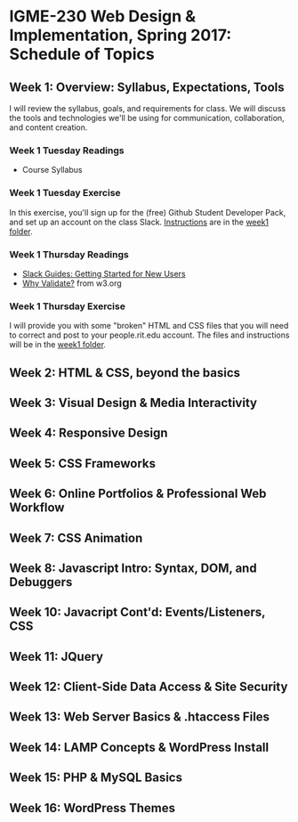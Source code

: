 # IGME-230 Web Design &amp; Implementation, Spring 2017: Schedule of Topics

## Week 1: Overview: Syllabus, Expectations, Tools
I will review the syllabus, goals, and requirements for class. We will discuss the tools and technologies we'll be using for communication, collaboration, and content creation. 

### Week 1 Tuesday Readings
- Course Syllabus

### Week 1 Tuesday Exercise
In this exercise, you'll sign up for the (free) Github Student Developer Pack, and set up an account on the class Slack. [Instructions](week1/tuesdayExercise.md) are in the [week1 folder](week1/).

### Week 1 Thursday Readings
- [Slack Guides: Getting Started for New Users](https://get.slack.help/hc/en-us/articles/218080037-Getting-started-for-new-users)
- [Why Validate?](https://validator.w3.org/docs/why.html) from w3.org 

### Week 1 Thursday Exercise
I will provide you with some "broken" HTML and CSS files that you will need to correct and post to your people.rit.edu account. The files and instructions will be in the [week1 folder](week1/).

## Week 2: HTML & CSS, beyond the basics
## Week 3: Visual Design & Media Interactivity
## Week 4: Responsive Design
## Week 5: CSS Frameworks
## Week 6: Online Portfolios & Professional Web Workflow 
## Week 7: CSS Animation
## Week 8: Javascript Intro: Syntax, DOM, and Debuggers
## Week 10: Javacript Cont'd: Events/Listeners, CSS
## Week 11: JQuery
## Week 12: Client-Side Data Access & Site Security
## Week 13: Web Server Basics & .htaccess Files 
## Week 14: LAMP Concepts & WordPress Install
## Week 15: PHP & MySQL Basics
## Week 16: WordPress Themes
